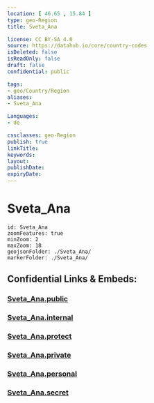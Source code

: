 ```yaml
---
location: [ 46.65 , 15.84 ] 
type: geo-Region
title: Sveta_Ana

license: CC BY-SA 4.0
source: https://datahub.io/core/country-codes
isDeleted: false
isReadOnly: false
draft: false
confidential: public

tags:
- geo/Country/Region
aliases:
- Sveta_Ana

Languages:
- de

cssclasses: geo-Region
publish: true
linkTitle: 
keywords: 
layout: 
publishDate: 
expiryDate: 
---
```


# Sveta_Ana

```leaflet
id: Sveta_Ana
zoomFeatures: true 
minZoom: 2 
maxZoom: 18
geojsonFolder: ./Sveta_Ana/
markerFolder: ./Sveta_Ana/
```


## Confidential Links & Embeds: 

### [Sveta_Ana.public](/_public/\Earth\Continent\Europe\Europe~Central\Slovenia\Regions~Slovenia\Podravska\counties~PodravskaSveta_Ana.public.md) 

### [Sveta_Ana.internal](/_internal/\Earth\Continent\Europe\Europe~Central\Slovenia\Regions~Slovenia\Podravska\counties~PodravskaSveta_Ana.internal.md) 

### [Sveta_Ana.protect](/_protect/\Earth\Continent\Europe\Europe~Central\Slovenia\Regions~Slovenia\Podravska\counties~PodravskaSveta_Ana.protect.md) 

### [Sveta_Ana.private](/_private/\Earth\Continent\Europe\Europe~Central\Slovenia\Regions~Slovenia\Podravska\counties~PodravskaSveta_Ana.private.md) 

### [Sveta_Ana.personal](/_personal/\Earth\Continent\Europe\Europe~Central\Slovenia\Regions~Slovenia\Podravska\counties~PodravskaSveta_Ana.personal.md) 

### [Sveta_Ana.secret](/_secret/\Earth\Continent\Europe\Europe~Central\Slovenia\Regions~Slovenia\Podravska\counties~PodravskaSveta_Ana.secret.md)

